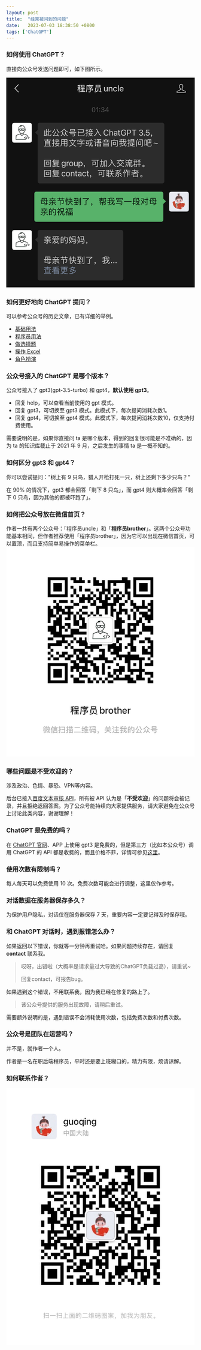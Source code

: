 ```yaml
---
layout: post
title:  "经常被问到的问题"
date:   2023-07-03 18:38:50 +0800
tags: ['ChatGPT']
---
```


### 如何使用 ChatGPT？

直接向公众号发送问题即可，如下图所示。

![](/assets/ask-question.jpg)

### 如何更好地向 ChatGPT 提问？

可以参考公众号的历史文章，已有详细的举例。
- [基础用法](/2023/03/09/basic-usage.html)
- [程序员用法](https://mp.weixin.qq.com/s/exhA1irE2z5hl6xLVnaj8g)
- [做选择题](https://mp.weixin.qq.com/s/42Wdo1RVFn0NCqXbNxUf_w)
- [操作 Excel](https://mp.weixin.qq.com/s/7OA0To-uj4FnrUWJSW945w)
- [角色扮演](https://mp.weixin.qq.com/s/1APOeueM3Y7wtVnXNgME2w)

### 公众号接入的 ChatGPT 是哪个版本？

公众号接入了 gpt3(gpt-3.5-turbo) 和 gpt4，**默认使用 gpt3**。
- 回复 help，可以查看当前使用的 gpt 模式。
- 回复 gpt3，可切换至 gpt3 模式。此模式下，每次提问消耗次数1。
- 回复 gpt4，可切换至 gpt4 模式。此模式下，每次提问消耗次数10，仅支持付费使用。

需要说明的是，如果你直接问 ta 是哪个版本，得到的回复很可能是不准确的，因为 ta 的知识库截止于 2021 年 9 月，之后发生的事情 ta 是一概不知的。

### 如何区分 gpt3 和 gpt4？

你可以尝试提问："树上有 9 只鸟，猎人开枪打死一只，树上还剩下多少只鸟？"

在 90% 的情况下，gpt3 都会回答「剩下 8 只鸟」，而 gpt4 则大概率会回答「剩下 0 只鸟，因为其他的都被吓跑了」。

### 如何把公众号放在微信首页？

作者一共有两个公众号：「程序员uncle」和「**程序员brother**」。这两个公众号功能基本相同，但作者推荐使用「程序员brother」，因为它可以出现在微信首页，可以置顶，而且支持简单易操作的菜单栏。
![公众号「程序员brother」](/assets/brother-qr.jpg)

### 哪些问题是不受欢迎的？

涉及政治、色情、暴恐、VPN等内容。

后台已接入[百度文本审核 API](https://cloud.baidu.com/doc/ANTIPORN/s/Rk3h6xb3i)，所有被 API 认为是「**不受欢迎**」的问题将会被记录，并且拒绝返回答案。为了公众号能持续向大家提供服务，请大家避免在公众号上讨论此类内容，谢谢理解！

### ChatGPT 是免费的吗？

在 [ChatGPT 官网](https://chat.openai.com/)、APP 上使用 gpt3 是免费的，但是第三方（比如本公众号）调用 ChatGPT 的 API 都是收费的，而且价格不菲，详情可参见[这里](https://openai.com/pricing)。

### 使用次数有限制吗？

每人每天可以免费使用 10 次。免费次数可能会进行调整，这里仅作参考。

### 对话数据在服务器保存多久？

为保护用户隐私，对话仅在服务器保存 7 天，重要内容一定要记得及时保存哦。

### 和 ChatGPT 对话时，遇到报错怎么办？

如果返回以下错误，你就等一分钟再重试哈。如果问题持续存在，请回复 **contact** 联系我。

> 哎呀，出错啦（大概率是请求量过大导致的ChatGPT负载过高），请重试~
>
> 回复contact，可报告bug。

如果遇到这个错误，不用联系我，因为我已经在修复的路上了。

> 该公众号提供的服务出现故障，请稍后重试。

需要额外说明的是，遇到错误不会消耗使用次数，包括免费次数和付费次数。

### 公众号是团队在运营吗？

并不是，就作者一个人。

作者是一名在职后端程序员，平时还是要上班糊口的，精力有限，烦请谅解。

### 如何联系作者？
![联系作者](/assets/writer_qr.jpg)
